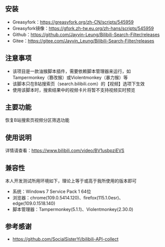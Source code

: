 ## 安装

- Greasyfork：https://greasyfork.org/zh-CN/scripts/545959
- Greasyfork镜像：https://gfork.zh-tw.eu.org/zh-hans/scripts/545959
- Github：https://github.com/Jayvin-Leung/Bilibili-Search-Filter/releases
- Gitee：https://gitee.com/Jayvin_Leung/Bilibili-Search-Filter/releases

## 注意事项

- 该项目是一款油猴脚本插件，需要依赖脚本管理器来运行，如Tampermonkey（篡改猴）或Violentmonkey（暴力猴）等
- 该脚本只在B站搜索页（search.bilibili.com）的【视频】选项下生效
- 使用该脚本时，搜索结果中的视频卡片将暂不支持视频实时预览

## 主要功能

恢复B站搜索页视频分区筛选功能

## 使用说明

详情请查看：https://www.bilibili.com/video/BV1usbpziEVS

## 兼容性

本人开发测试所用环境如下，理论上等于或高于我所使用的版本即可

- 系统：Windows 7 Service Pack 1 64位
- 浏览器：chrome(109.0.5414.120)、firefox(115.1.0esr)、edge(109.0.1518.140)
- 脚本管理器：Tampermonkey(5.1.1)、Violentmonkey(2.30.0)

## 参考感谢

- https://github.com/SocialSisterYi/bilibili-API-collect
